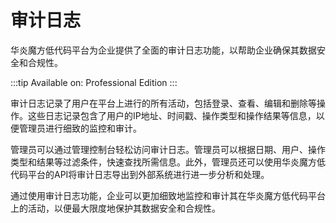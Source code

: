# 审计日志

华炎魔方低代码平台为企业提供了全面的审计日志功能，以帮助企业确保其数据安全和合规性。

:::tip
Available on: Professional Edition
:::

审计日志记录了用户在平台上进行的所有活动，包括登录、查看、编辑和删除等操作。这些日志记录包含了用户的IP地址、时间戳、操作类型和操作结果等信息，以便管理员进行细致的监控和审计。

管理员可以通过管理控制台轻松访问审计日志。管理员可以根据日期、用户、操作类型和结果等过滤条件，快速查找所需信息。此外，管理员还可以使用华炎魔方低代码平台的API将审计日志导出到外部系统进行进一步分析和处理。

通过使用审计日志功能，企业可以更加细致地监控和审计其在华炎魔方低代码平台上的活动，以便最大限度地保护其数据安全和合规性。
